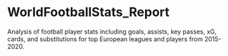 # WorldFootballStats_Report
Analysis of football player stats including goals, assists, key passes, xG, cards, and substitutions for top European leagues and players from 2015-2020.
